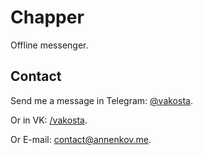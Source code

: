 # Chapper
Offline messenger.

## Contact
Send me a message in Telegram: [@vakosta](https://t.me/vakosta).

Or in VK: [/vakosta](https://vk.com/vakosta).

Or E-mail: [contact@annenkov.me](mailto:contact@annenkov.me).
